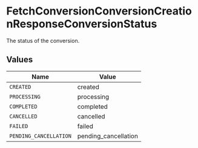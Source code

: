 # FetchConversionConversionCreationResponseConversionStatus

The status of the conversion.


## Values

| Name                   | Value                  |
| ---------------------- | ---------------------- |
| `CREATED`              | created                |
| `PROCESSING`           | processing             |
| `COMPLETED`            | completed              |
| `CANCELLED`            | cancelled              |
| `FAILED`               | failed                 |
| `PENDING_CANCELLATION` | pending_cancellation   |